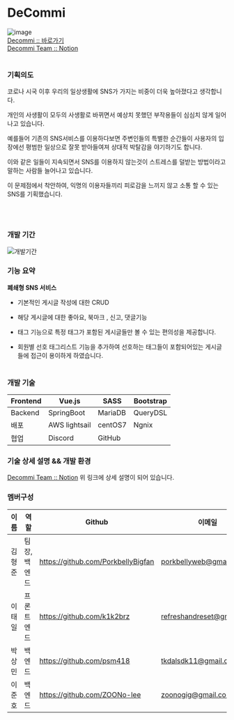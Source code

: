 # DeCommi
![image](https://user-images.githubusercontent.com/102857959/195088039-81779956-e593-4779-9014-93921004707e.png)
<br/>
[Decommi :: 바로가기]()
<br/>
[Decommi Team :: Notion](https://www.notion.so/decommi/Decommi-54b1b7830f8545199a9f7c912e01f4bb)
<br/>
<br/>

### 기획의도

코로나 시국 이후 우리의 일상생활에 SNS가 가지는 비중이 더욱 높아졌다고 생각합니다. 

개인의 사생활이 모두의 사생활로 바뀌면서 예상치 못했던 부작용들이 심심치 않게 일어나고 있습니다.

예를들어 기존의 SNS서비스를 이용하다보면 주변인들의 특별한 순간들이 사용자의 입장에선 평범한 일상으로 잘못 받아들여져 상대적 박탈감을 야기하기도 합니다.

이와 같은 일들이 지속되면서 SNS를 이용하지 않는것이 스트레스를 덜받는 방법이라고 말하는 사람들 늘어나고 있습니다.

이 문제점에서 착안하여, 익명의 이용자들끼리 피로감을 느끼지 않고 소통 할 수 있는 SNS를 기획했습니다.

<br/><br/>
### 개발 기간
![개발기간](https://user-images.githubusercontent.com/102857959/195088171-4f969b59-6033-40aa-834d-04b684991678.jpg)
<br/>

### 기능 요약

**폐쇄형 SNS 서비스**

- 기본적인 게시글 작성에 대한 CRUD

- 해당 게시글에 대한 좋아요, 북마크 , 신고, 댓글기능

- 태그 기능으로 특정 태그가 포함된 게시글들만 볼 수 있는 편의성을 제공합니다.

- 회원별 선호 태그리스트 기능을 추가하여 선호하는 태그들이 포함되어있는 게시글들에 접근이 용이하게 하였습니다.
<br/><br/>
### 개발 기술

| Frontend | Vue.js | SASS | Bootstrap |
| --- | --- | --- | --- |
| Backend | SpringBoot | MariaDB |  QueryDSL |
| 배포 | AWS lightsail | centOS7 | Ngnix |
| 협업 | Discord | GitHub |  |

### 기술 상세 설명 && 개발 환경
[Decommi Team :: Notion](https://www.notion.so/decommi/Decommi-54b1b7830f8545199a9f7c912e01f4bb)
위 링크에 상세 설명이 되어 있습니다.

### 멤버구성

| 이름 | 역할 | Github | 이메일 |
| --- | --- | --- | --- |
| 김형준 | 팀장,백엔드 | https://github.com/PorkbellyBigfan | porkbellyweb@gmail.com |
| 이태일 | 프론트엔드 | https://github.com/k1k2brz | refreshandreset@gmail.com |
| 박상민 | 백엔드 | https://github.com/psm418 | tkdalsdk11@gmail.com |
| 이준호 | 백엔드 | https://github.com/ZOONo-lee | zoonogig@gmail.com |
